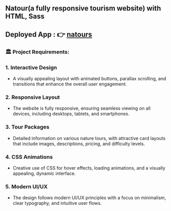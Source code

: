 ## Natour(a fully responsive tourism website) with HTML, Sass
## Deployed App : 👉 [natours](https://natours-complete.netlify.app/)
### 🏛 Project Requirements:
### 1. Interactive Design
- A visually appealing layout with animated buttons, parallax scrolling, and transitions that enhance the overall user engagement.
### 2. Responsive Layout
- The website is fully responsive, ensuring seamless viewing on all devices, including desktops, tablets, and smartphones.
### 3. Tour Packages
- Detailed information on various nature tours, with attractive card layouts that include images, descriptions, pricing, and difficulty levels.
### 4. CSS Animations
- Creative use of CSS for hover effects, loading animations, and a visually appealing, dynamic interface.
### 5. Modern UI/UX
- The design follows modern UI/UX principles with a focus on minimalism, clear typography, and intuitive user flows.
